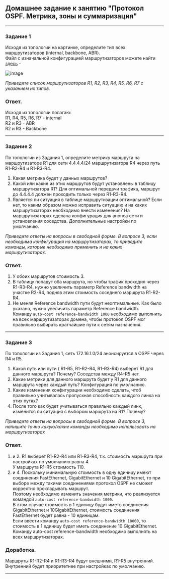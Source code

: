 ## Домашнее задание к занятию "Протокол OSPF. Метрика, зоны и суммаризация"  

---

### Задание 1

Исходя из топологии на картинке, определите тип всех маршрутизаторов (internal, backbone, ABR).  
Файл с изначальной конфигурацией маршрутизаторов можете найти [здесь]( https://github.com/netology-code/drut-homeworks/blob/main/4-03/homework_4_3_routers_config.txt ) - 

![image](https://github.com/netology-code/drut-homeworks/blob/main/4-03.png?raw=true)  

*Приведите список маршрутизаторов R1, R2, R3, R4, R5, R6, R7 c указанием их типов.*

### Ответ.  

Исходя из топологии полагаю:  
R1, R4, R5, R6, R7 - internal    
R2 и R3 - ABR  
R2 и R3 - Backbone  

---  

### Задание 2

По топологии из Задания 1, определите метрику маршрута на маршрутизаторе R1 для сети 4.4.4.4/24 маршрутизатора R4 через путь R1-R2-R4 и R1-R3-R4. 

1) Какая метрика будет у данных маршрутов?
2) Какой или какие из этих маршрутов будут установлены в таблицу маршрутизатора R1? 
Для оптимальной передачи трафика, маршрут до 4.4.4.4 должен проходить только через R1-R3-R4. 
3) Является ли ситуация в таблице маршрутизации оптимальной? Если нет, то каким образом можно исправить ситуацию и на каких маршрутизаторах необходимо внести изменения?
На маршрутизаторах сделана конфигурация для анонса сети и установления соседства. Дополнительные настройки по умолчанию.

*Приведите ответы на вопросы в свободной форме. В вопросе 3, если необходима конфигурация на маршрутизаторах, то приведите команды, которые необходимо применить и на каких маршрутизаторах.*

### Ответ.  

1. У обоих маршрутов стоимость 3.  
2. В таблицу попадут оба маршрута, но чтобы трафик проходил через R1-R3-R4, нужно увеличить параметр Reference bandwidth на участке R2-R4, подняв этим стоимость соседнего маршрута R1-R2-R4.  
3. Не меняя Reference bandwidth пути будут неоптимальные. Как было указано, нужно увеличить параметр Reference bandwidth.  
Команду `auto-cost reference-bandwidth 1000` необходимо выполнить на всех маршрутизаторах домена, чтобы протокол OSPF мог правильно выбирать кратчайшие пути к сетям назначения.  

---  

### Задание 3 

По топологии из Задания 1, сеть 172.16.1.0/24 анонсируется в OSPF через R4 и R5. 
1) Какой путь или пути ( R1-R5, R1-R2-R4, R1-R3-R4)  выберет R1 для данного маршрута? Почему? Соседства между R4-R5 нет.
2) Какие метрики для данного маршрута будет у R1 для данного маршрута через каждый путь? Конфигурация по умолчанию.
3) Какие изменения конфигурации необходимо сделать, чтоб правильно учитывалась пропускная способность каждого линка на этих путях?  
4) После того как будет учитываться правильно каждый линк, изменится ли ситуация с выбором маршрута на R1? Почему?
 
*Приведите ответы на вопросы в свободной форме. В вопросе 3, напишите точно какую/какие команды необходимо использовать на маршрутизаторах*

### Ответ.  

1. и 2. R1 выберет R1-R2-R4 или R1-R3-R4, т.к. стоимость маршрута при настройках по умолчанию равна 4.  
У маршрута R1-R5 стоимость 110.  
3. и 4. Поскольку минимальную стоимость в одну единицу имеют соединения FastEthernet, GigabitEthernet и 10 GigabitEthernet, то при выборе между такими соединениями протокол OSPF не сможет корректно прокладывать маршрут.  
Поэтому необходимо изменить значения метрики, что реализуется командой `auto-cost reference-bandwidth 1000`.  
В этом случае стоимость в 1 единицу будут иметь соединения GigabitEthernet и 10GigabitEthernet, стоимость соединения FastEthernet будет равна - 10 единицам.   
Если ввести команду `auto-cost reference-bandwidth 10000`, то стоимость в 1 единицу будет иметь соединение 10 GigabitEthernet.  
Команду auto-cost reference-bandwidth необходимо выполнять на всех маршрутизаторах.  

### Доработка.  

Маршруты R1-R2-R4 и R1-R3-R4 будут внешними, R1-R5 внутренний. Внутренний будет приоритетнее при настройках по умолчанию.

---